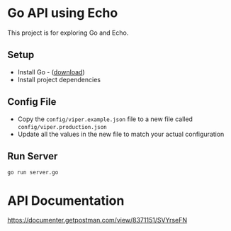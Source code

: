 # Go API using Echo

This project is for exploring Go and Echo.

## Setup

* Install Go - ([download](https://golang.org/doc/install))
* Install project dependencies

## Config File

* Copy the `config/viper.example.json` file to a new file called `config/viper.production.json`
* Update all the values in the new file to match your actual configuration

## Run Server

`go run server.go`


# API Documentation

https://documenter.getpostman.com/view/8371151/SVYrseFN
